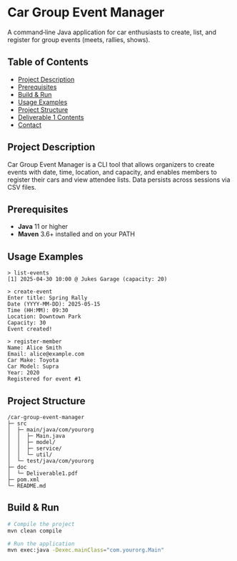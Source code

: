 # Car Group Event Manager

A command‑line Java application for car enthusiasts to create, list, and register for group events (meets, rallies, shows).

## Table of Contents

- [Project Description](#project-description)
- [Prerequisites](#prerequisites)
- [Build & Run](#build--run)
- [Usage Examples](#usage-examples)
- [Project Structure](#project-structure)
- [Deliverable 1 Contents](#deliverable-1-contents)
- [Contact](#contact)

## Project Description

Car Group Event Manager is a CLI tool that allows organizers to create events with date, time, location, and capacity, and enables members to register their cars and view attendee lists. Data persists across sessions via CSV files.

## Prerequisites

- **Java** 11 or higher  
- **Maven** 3.6+ installed and on your PATH

## Usage Examples
```
> list-events
[1] 2025-04-30 10:00 @ Jukes Garage (capacity: 20)

> create-event
Enter title: Spring Rally
Date (YYYY-MM-DD): 2025-05-15
Time (HH:MM): 09:30
Location: Downtown Park
Capacity: 30
Event created!

> register-member
Name: Alice Smith
Email: alice@example.com
Car Make: Toyota
Car Model: Supra
Year: 2020
Registered for event #1
```
## Project Structure
```
/car-group-event-manager
├─ src
│  ├─ main/java/com/yourorg
│  │  ├─ Main.java
│  │  ├─ model/
│  │  ├─ service/
│  │  └─ util/
│  └─ test/java/com/yourorg
├─ doc
│  └─ Deliverable1.pdf
├─ pom.xml
└─ README.md
```

## Build & Run

```bash
# Compile the project
mvn clean compile

# Run the application
mvn exec:java -Dexec.mainClass="com.yourorg.Main"


